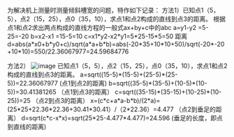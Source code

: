 为解决机上测量时测量倾斜槽宽的问题，特作如下记录：
方法1）已知点1（5，5），点2（15，25），点0（35，10），求点1和点2构成的直线到点3的距离。
根据点1和点2求出两点构成的直线方程的一般式ax+by+c中的abc
a=y1-y2    =5-25=-20
b=x2-x1    =15-5=10
c=x1\*y2-x2\*y1=5\*25-15\*5=50
距离d=abs(a\*x0+b\*y0+c)/sqrt(a\*a+b\*b)=abs(-20\*35+10\*10+50)/sqrt(-20\*-20+10\*10)=550/22.36067977=24.59684776

方法2）
![image](https://github.com/user-attachments/assets/0496eb25-f349-4f3f-9a07-f3894c14abf7)
已知点1（5，5），点2（15，25），点0（35，10），求点1和点2构成的直线到点3的距离。
a=sqrt((15-5)\*(15-5)+(25-5)\*(25-5))=22.36067977   (点1到点2的距离)
b=sqrt((35-5)\*(35-5)+(10-5)\*(10-5))=30.41381265   （点1到点3的距离）
c=sqrt((35-15)\*(35-15)+(10-25)\*(10-25))=25             （点2到点3的距离）
x=(c\*c+a\*a-b\*b)/(2*a)=(25\*25+22.36\*22.36+30.41\*30.41）/（2\*22.36）=4.477   （点2到垂足的距离）
d=sqrt(c\*c-x\*x)=sqrt(25\*25-4.477\*4.477)=24.596        (垂足的长度，即点到直线的距离)
